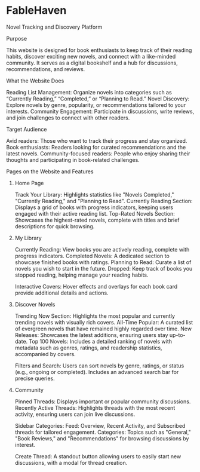 # FableHaven
Novel Tracking and Discovery Platform

Purpose

This website is designed for book enthusiasts to keep track of their reading habits, discover exciting new novels, and connect with a like-minded community. It serves as a digital bookshelf and a hub for discussions, recommendations, and reviews.

What the Website Does

Reading List Management: Organize novels into categories such as “Currently Reading,” “Completed,” or “Planning to Read.”
Novel Discovery: Explore novels by genre, popularity, or recommendations tailored to your interests.
Community Engagement: Participate in discussions, write reviews, and join challenges to connect with other readers.

Target Audience

Avid readers: Those who want to track their progress and stay organized.
Book enthusiasts: Readers looking for curated recommendations and the latest novels.
Community-focused readers: People who enjoy sharing their thoughts and participating in book-related challenges.

Pages on the Website and Features

1. Home Page

    Track Your Library: Highlights statistics like "Novels Completed," "Currently Reading," and "Planning to Read".
    Currently Reading Section: Displays a grid of books with progress indicators, keeping users engaged with their active reading list.
    Top-Rated Novels Section: Showcases the highest-rated novels, complete with titles and brief descriptions for quick browsing.

2. My Library

    Currently Reading: View books you are actively reading, complete with progress indicators.
    Completed Novels: A dedicated section to showcase finished books with ratings.
    Planning to Read: Curate a list of novels you wish to start in the future.
    Dropped: Keep track of books you stopped reading, helping manage your reading habits.

    Interactive Covers: Hover effects and overlays for each book card provide additional details and actions.

3. Discover Novels

    Trending Now Section: Highlights the most popular and currently trending novels with visually rich covers.
    All-Time Popular: A curated list of evergreen novels that have remained highly regarded over time.
    New Releases: Showcases the latest additions, ensuring users stay up-to-date.
    Top 100 Novels: Includes a detailed ranking of novels with metadata such as genres, ratings, and readership statistics, accompanied by covers.

    Filters and Search:
    Users can sort novels by genre, ratings, or status (e.g., ongoing or completed).
    Includes an advanced search bar for precise queries.

4. Community

    Pinned Threads: Displays important or popular community discussions.
    Recently Active Threads: Highlights threads with the most recent activity, ensuring users can join live discussions.

    Sidebar Categories:
    Feed: Overview, Recent Activity, and Subscribed threads for tailored engagement.
    Categories: Topics such as "General," "Book Reviews," and "Recommendations" for browsing discussions by interest.

    Create Thread: A standout button allowing users to easily start new discussions, with a modal for thread creation.